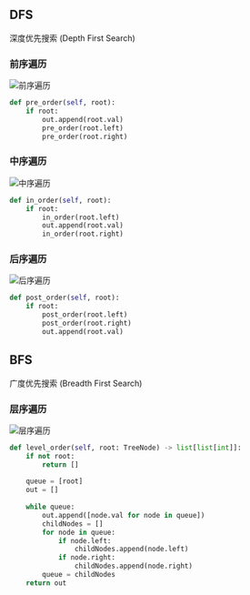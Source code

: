 ## DFS
深度优先搜索 (Depth First Search)
### 前序遍历
![前序遍历](/img/doc/pre-order.png)
```python
def pre_order(self, root):
	if root:
		out.append(root.val)
		pre_order(root.left)
		pre_order(root.right)
```
### 中序遍历
![中序遍历](/img/doc/in-order.png)
```python
def in_order(self, root):
	if root:
		in_order(root.left)
		out.append(root.val)
		in_order(root.right)
```
### 后序遍历
![后序遍历](/img/doc/post-order.png)
```python
def post_order(self, root):
	if root:
		post_order(root.left)
		post_order(root.right)
		out.append(root.val)
```
## BFS
广度优先搜索 (Breadth First Search)
### 层序遍历
![层序遍历](/img/doc/level-order.png)
```python
def level_order(self, root: TreeNode) -> list[list[int]]:
	if not root:
		return []
	
	queue = [root]
	out = []
	
	while queue:
		out.append([node.val for node in queue])
		childNodes = []
		for node in queue:
			if node.left:
				childNodes.append(node.left)
			if node.right:
				childNodes.append(node.right)
		queue = childNodes
	return out
```